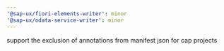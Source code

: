 ```yaml
---
'@sap-ux/fiori-elements-writer': minor
'@sap-ux/odata-service-writer': minor
---
```


support the exclusion of annotations from manifest json for cap projects
